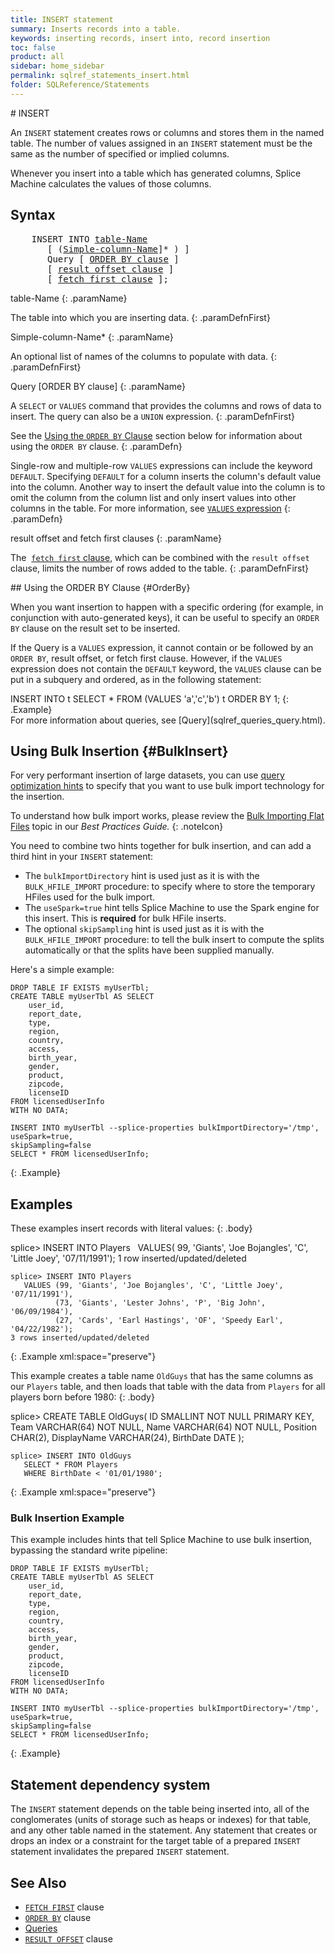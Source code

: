 ```yaml
---
title: INSERT statement
summary: Inserts records into a table.
keywords: inserting records, insert into, record insertion
toc: false
product: all
sidebar: home_sidebar
permalink: sqlref_statements_insert.html
folder: SQLReference/Statements
---
```

<section>
<div class="TopicContent" data-swiftype-index="true" markdown="1">
# INSERT

An `INSERT` statement creates rows or columns and stores them in the
named table. The number of values assigned in an `INSERT` statement must
be the same as the number of specified or implied columns.

Whenever you insert into a table which has generated columns, Splice
Machine calculates the values of those columns.

## Syntax

<div class="fcnWrapperWide"><pre class="FcnSyntax">
    INSERT INTO <a href="sqlref_identifiers_types.html#TableName">table-Name</a>
       [ (<a href="sqlref_identifiers_types.html#SimpleColumnName">Simple-column-Name</a>]* ) ]
       Query [ <a href="sqlref_clauses_orderby.html">ORDER BY clause</a> ]
       [ <a href="sqlref_clauses_resultoffset.html">result offset clause</a> ]
       [ <a href="sqlref_clauses_resultoffset.html">fetch first clause</a> ];</pre>

</div>
<div class="paramList" markdown="1">
table-Name
{: .paramName}

The table into which you are inserting data.
{: .paramDefnFirst}

Simple-column-Name*
{: .paramName}

An optional list of names of the columns to populate with data.
{: .paramDefnFirst}

Query [ORDER BY clause]
{: .paramName}

A `SELECT` or `VALUES` command that provides the columns and rows of
data to insert. The query can also be a `UNION` expression.
{: .paramDefnFirst}

See the [Using the `ORDER BY` Clause](#OrderBy) section below for
information about using the `ORDER BY` clause.
{: .paramDefn}

Single-row and multiple-row `VALUES` expressions can include the keyword
`DEFAULT`. Specifying `DEFAULT` for a column inserts the column's
default value into the column. Another way to insert the default value
into the column is to omit the column from the column list and only
insert values into other columns in the table. For more information, see
[`VALUES` expression](sqlref_expressions_values.html)
{: .paramDefn}

result offset and fetch first clauses
{: .paramName}

The &nbsp;[`fetch first` clause](sqlref_clauses_resultoffset.html), which can
be combined with the `result offset` clause, limits the number of rows
added to the table.
{: .paramDefnFirst}

</div>
## Using the ORDER BY Clause   {#OrderBy}

When you want insertion to happen with a specific ordering (for example,
in conjunction with auto-generated keys), it can be useful to specify an
`ORDER BY` clause on the result set to be inserted.

If the Query is a `VALUES` expression, it cannot contain or be followed
by an `ORDER BY`, result offset, or fetch first clause. However, if the
`VALUES` expression does not contain the `DEFAULT` keyword, the `VALUES`
clause can be put in a subquery and ordered, as in the following
statement:

<div class="preWrapperWide" markdown="1">
    INSERT INTO t SELECT * FROM (VALUES 'a','c','b') t ORDER BY 1;
{: .Example}

</div>
For more information about queries, see
[Query](sqlref_queries_query.html).

## Using Bulk Insertion  {#BulkInsert}

For very performant insertion of large datasets, you can use [query optimization hints](developers_tuning_queryoptimization.html#Insert) to specify that you want to use bulk import technology for the insertion.

To understand how bulk import works, please review the [Bulk Importing Flat Files](bestpractices_ingest_bulkimport.html) topic in our *Best Practices Guide.*
{: .noteIcon}

You need to combine two hints together for bulk insertion, and can add a third hint in your `INSERT` statement:

* The `bulkImportDirectory` hint is used just as it is with the `BULK_HFILE_IMPORT` procedure: to specify where to store the temporary HFiles used for the bulk import.
* The `useSpark=true` hint tells Splice Machine to use the Spark engine for this insert. This is __required__ for bulk HFile inserts.
* The optional `skipSampling` hint is used just as it is with the `BULK_HFILE_IMPORT` procedure: to tell the bulk insert to compute the splits automatically or that the splits have been supplied manually.

Here's a simple example:

```
DROP TABLE IF EXISTS myUserTbl;
CREATE TABLE myUserTbl AS SELECT
    user_id,
    report_date,
    type,
    region,
    country,
    access,
    birth_year,
    gender,
    product,
    zipcode,
    licenseID
FROM licensedUserInfo
WITH NO DATA;

INSERT INTO myUserTbl --splice-properties bulkImportDirectory='/tmp',
useSpark=true,
skipSampling=false
SELECT * FROM licensedUserInfo;
```
{: .Example}
<br />


## Examples

These examples insert records with literal values:
{: .body}

<div class="preWrapperWide" markdown="1">
    splice> INSERT INTO Players
       VALUES( 99, 'Giants', 'Joe Bojangles', 'C', 'Little Joey', '07/11/1991');
    1 row inserted/updated/deleted

    splice> INSERT INTO Players
       VALUES (99, 'Giants', 'Joe Bojangles', 'C', 'Little Joey', '07/11/1991'),
              (73, 'Giants', 'Lester Johns', 'P', 'Big John', '06/09/1984'),
              (27, 'Cards', 'Earl Hastings', 'OF', 'Speedy Earl', '04/22/1982');
    3 rows inserted/updated/deleted
{: .Example xml:space="preserve"}
</div>

This example creates a table name `OldGuys` that has the same columns as
our `Players` table, and then loads that table with the data from `Players`
for all players born before 1980:
{: .body}

<div class="preWrapperWide" markdown="1">
    splice> CREATE TABLE OldGuys(
        ID           SMALLINT NOT NULL PRIMARY KEY,
        Team         VARCHAR(64) NOT NULL,
        Name         VARCHAR(64) NOT NULL,
        Position     CHAR(2),
        DisplayName  VARCHAR(24),
        BirthDate    DATE
        );

    splice> INSERT INTO OldGuys
       SELECT * FROM Players
       WHERE BirthDate < '01/01/1980';
{: .Example xml:space="preserve"}

</div>

### Bulk Insertion Example

This example includes hints that tell Splice Machine to use bulk insertion, bypassing the standard write pipeline:

```
DROP TABLE IF EXISTS myUserTbl;
CREATE TABLE myUserTbl AS SELECT
    user_id,
    report_date,
    type,
    region,
    country,
    access,
    birth_year,
    gender,
    product,
    zipcode,
    licenseID
FROM licensedUserInfo
WITH NO DATA;

INSERT INTO myUserTbl --splice-properties bulkImportDirectory='/tmp',
useSpark=true,
skipSampling=false
SELECT * FROM licensedUserInfo;
```
{: .Example}


## Statement dependency system

The `INSERT` statement depends on the table being inserted into, all of
the conglomerates (units of storage such as heaps or indexes) for that
table, and any other table named in the statement. Any statement that
creates or drops an index or a constraint for the target table of a
prepared `INSERT` statement invalidates the prepared `INSERT` statement.

## See Also

* [`FETCH FIRST`](sqlref_clauses_resultoffset.html) clause
* [`ORDER BY`](sqlref_clauses_orderby.html) clause
* [Queries](sqlref_queries_query.html)
* [`RESULT OFFSET`](sqlref_clauses_resultoffset.html) clause

</div>
</section>
